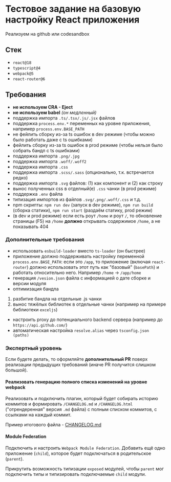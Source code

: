 # Тестовое задание на базовую настройку React приложения

Реализуем на github или codesandbox

## Стек

- `react@18`
- `typescript@4`
- `webpack@5`
- `react-router@6`

## Требования

- **не используем CRA - Eject**
- **не используем babel** *(он медленный)*
- поддержка импорта `.ts/.tsx/.js/.jsx` файлов
- поддержка `process.env.*` переменных на уровне приложения, например `process.env.BASE_PATH`
- не фейлить сборку из-за ts ошибок в dev режиме (чтобы можно было работать даже с ts ошибками)
- фейлить сборку из-за ts ошибок в prod режиме (чтобы нельзя было собрать бандл с ts ошибками)
- поддержка импорта `.png/.jpg`
- поддержка импорта `.woff/.woff2`
- поддержка импорта `.css`
- поддержка импорта `.scss/.sass` (опционально, т.к. встречается редко)
- поддержка импорта `.svg` файлов: (1) как компонент и (2) как строку
- вынос полученных css в отделный(е) `.css` чанки (в prod режиме)
- поддержка `.env` файла
- типизация импортов из файлов `.svg/.png/.woff/.css` и т.д.
- npm скрипты: `npm run dev` (запуск в dev режиме), `npm run build` (сборка статики), `npm run start` (раздаём статику, prod режим)
- (в dev и prod режиме) если есть роут `/home` и роут `/`, то обновление страницы (F5) на `/home` **должно** открывать содержимое `/home`, а не показывать 404

### Дополнительные требования

- использовать `esbuild-loader` вместо `ts-loader` (он быстрее)
- приложение должно поддерживать настройку переменной `process.env.BASE_PATH`: если это `/app`, то приложение (включая `react-router`) должно использовать этот путь как "базовый" (`basePath`) и работать относительно него. Например `/home` -> `/app/home`
- генерация `/vesion.json` файла с информацией о дате сборке и версии модуля
- оптимизация бандла

1) разбитие бандла на отдельные .js чанки
2) вынос тяжёлых библиотек в отдельные чанки (например на примере библиотеки `exceljs`)

- настроить proxy до потенциального backend сервера (например до `https://api.github.com/`)
- автоматическая настройка `resolve.alias` через `tsconfig.json (paths)`

### Экспертный уровень

Если будете делать, то оформляйте **дополнительный PR** поверх реализации предыдущих требований (иначе PR получится слишком большой).

#### Реализовать генерацию полного списка изменений на уровне webpack

Реализовать и подключить плагин, который будет собирать историю коммитов и формировать `/CHANGELOG.md` и `/CHANGELOG.html` ("отрендеренная" версия `.md` файла) с полным списком коммитов, с ссылками на каждый коммит.

Пример итогового файла - [CHANGELOG.md](https://github.com/conventional-changelog/standard-version/blob/master/CHANGELOG.md)

#### Module Federation

Подключить и настроить `Webpack Module Federation`. Добавить ещё одно приложение (`child`), которое будет подключаться в родительское (`parent`).

Прикрутить возможность типизации `exposed` модулей, чтобы `parent` мог подключить типы и типизировать подключаемые `child` модули.
